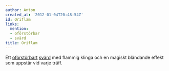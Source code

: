 ```yaml
---
author: Anton
created_at: '2012-01-04T20:48:54Z'
id: Oriflam
links:
  mention:
  - oförstörbar
  - svärd
title: Oriflam
---
```


Ett [oförstörbart][] [svärd] med flammig klinga och en magiskt bländande effekt som uppstår vid
varje träff.

  [oförstörbart]: oförstörbar
  [svärd]: svärd
